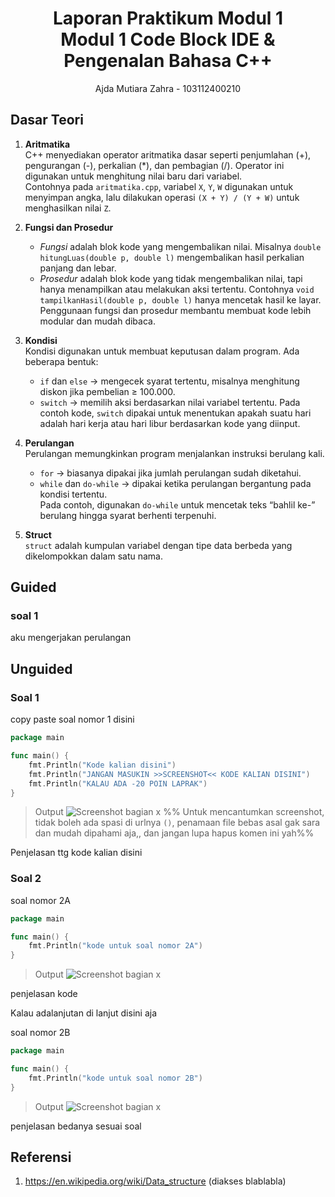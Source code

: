 # <h1 align="center">Laporan Praktikum Modul 1 <br> Modul 1 Code Block IDE & Pengenalan Bahasa C++ </h1>
<p align="center">Ajda Mutiara Zahra - 103112400210</p>

## Dasar Teori

1. **Aritmatika**  
   C++ menyediakan operator aritmatika dasar seperti penjumlahan (+), pengurangan (-), perkalian (*), dan pembagian (/). Operator ini digunakan untuk menghitung nilai baru dari variabel.  
   Contohnya pada `aritmatika.cpp`, variabel `X`, `Y`, `W` digunakan untuk menyimpan angka, lalu dilakukan operasi `(X + Y) / (Y + W)` untuk menghasilkan nilai `Z`.

2. **Fungsi dan Prosedur**  
   - *Fungsi* adalah blok kode yang mengembalikan nilai. Misalnya `double hitungLuas(double p, double l)` mengembalikan hasil perkalian panjang dan lebar.  
   - *Prosedur* adalah blok kode yang tidak mengembalikan nilai, tapi hanya menampilkan atau melakukan aksi tertentu. Contohnya `void tampilkanHasil(double p, double l)` hanya mencetak hasil ke layar.  
   Penggunaan fungsi dan prosedur membantu membuat kode lebih modular dan mudah dibaca.

3. **Kondisi**  
   Kondisi digunakan untuk membuat keputusan dalam program. Ada beberapa bentuk:  
   - `if` dan `else` → mengecek syarat tertentu, misalnya menghitung diskon jika pembelian ≥ 100.000.  
   - `switch` → memilih aksi berdasarkan nilai variabel tertentu. Pada contoh kode, `switch` dipakai untuk menentukan apakah suatu hari adalah hari kerja atau hari libur berdasarkan kode yang diinput.

4. **Perulangan**  
   Perulangan memungkinkan program menjalankan instruksi berulang kali.  
   - `for` → biasanya dipakai jika jumlah perulangan sudah diketahui.  
   - `while` dan `do-while` → dipakai ketika perulangan bergantung pada kondisi tertentu.  
   Pada contoh, digunakan `do-while` untuk mencetak teks “bahlil ke-” berulang hingga syarat berhenti terpenuhi.

5. **Struct**  
   `struct` adalah kumpulan variabel dengan tipe data berbeda yang dikelompokkan dalam satu nama.  

## Guided

### soal 1

aku mengerjakan perulangan

## Unguided

### Soal 1

copy paste soal nomor 1 disini

```go
package main

func main() {
	fmt.Println("Kode kalian disini")
	fmt.Println("JANGAN MASUKIN >>SCREENSHOT<< KODE KALIAN DISINI")
	fmt.Println("KALAU ADA -20 POIN LAPRAK")
}
```

> Output
> ![Screenshot bagian x](output/screenshot_soal1.png)
> %% Untuk mencantumkan screenshot, tidak boleh ada spasi di urlnya `()`, penamaan file bebas asal gak sara dan mudah dipahami aja,, dan jangan lupa hapus komen ini yah%%

Penjelasan ttg kode kalian disini

### Soal 2

soal nomor 2A

```go
package main

func main() {
	fmt.Println("kode untuk soal nomor 2A")
}
```

> Output
> ![Screenshot bagian x](output/screenshot_soal2A.png)

penjelasan kode

Kalau adalanjutan di lanjut disini aja

soal nomor 2B

```go
package main

func main() {
	fmt.Println("kode untuk soal nomor 2B")
}
```

> Output
> ![Screenshot bagian x](output/screenshot_soal2B.png)

penjelasan bedanya sesuai soal

## Referensi

1. https://en.wikipedia.org/wiki/Data_structure (diakses blablabla)
